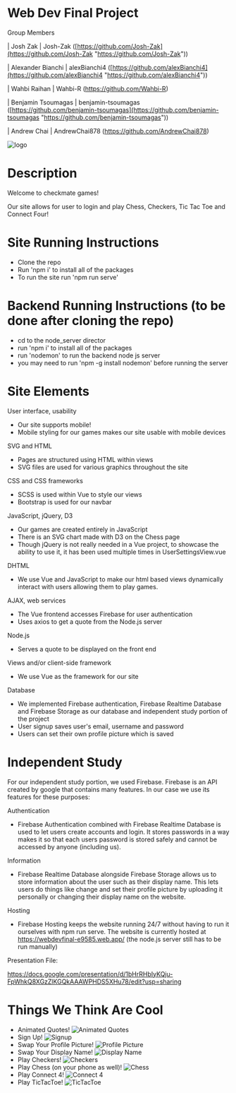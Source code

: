 
# Web Dev Final Project

Group Members

| Josh Zak | Josh-Zak ([https://github.com/Josh-Zak](https://github.com/Josh-Zak "https://github.com/Josh-Zak"))

| Alexander Bianchi | alexBianchi4 ([https://github.com/alexBianchi4](https://github.com/alexBianchi4 "https://github.com/alexBianchi4"))

| Wahbi Raihan | Wahbi-R (https://github.com/Wahbi-R)

| Benjamin Tsoumagas | benjamin-tsoumagas ([https://github.com/benjamin-tsoumagas](https://github.com/benjamin-tsoumagas "https://github.com/benjamin-tsoumagas"))

| Andrew Chai | AndrewChai878 (https://github.com/AndrewChai878)

![logo](https://github.com/AndrewChai878/WebDevFinal/blob/main/src/assets/branding/logo.svg)

# Description
Welcome to checkmate games!

Our site allows for user to login and play Chess, Checkers, Tic Tac Toe and Connect Four!

# Site Running Instructions
- Clone the repo
- Run 'npm i' to install all of the packages
- To run the site run 'npm run serve'

# Backend Running Instructions (to be done after cloning the repo)
- cd to the node_server director
- run 'npm i' to install all of the packages
- run 'nodemon' to run the backend node js server
- you may need to run 'npm -g install nodemon' before running the server

# Site Elements

User interface, usability
-   Our site supports mobile! 
-   Mobile styling for our games makes our site usable with mobile devices

SVG and HTML
-   Pages are structured using HTML within views
-   SVG files are used for various graphics throughout the site

CSS and CSS frameworks
-   SCSS is used within Vue to style our views
-   Bootstrap is used for our navbar

JavaScript, jQuery, D3
-   Our games are created entirely in JavaScript
-   There is an SVG chart made with D3 on the Chess page
-   Though jQuery is not really needed in a Vue project, to showcase the ability to use it, it has been used multiple times
    in UserSettingsView.vue

DHTML
-   We use Vue and JavaScript to make our html based views dynamically interact with users allowing them to play games.

AJAX, web services
-   The Vue frontend accesses Firebase for user authentication
-   Uses axios to get a quote from the Node.js server

Node.js
-   Serves a quote to be displayed on the front end

Views and/or client-side framework
-   We use Vue as the framework for our site

Database
-   We implemented Firebase authentication, Firebase Realtime Database and Firebase Storage as our database and independent study portion of the project
-   User signup saves user's email, username and password
-   Users can set their own profile picture which is saved

# Independent Study
For our independent study portion, we used Firebase. Firebase is an API created by google that contains many features. 
In our case we use its features for these purposes:

Authentication
-   Firebase Authentication combined with Firebase Realtime Database is used to let users create accounts and login.
    It stores passwords in a way makes it so that each users password is stored safely and cannot be accessed by anyone (including us).

Information
-   Firebase Realtime Database alongside Firebase Storage allows us to store information about the user such as their display name.
    This lets users do things like change and set their profile picture by uploading it personally or changing their display name on the website.   

Hosting
-   Firebase Hosting keeps the website running 24/7 without having to run it ourselves with npm run serve. The website is currently hosted at
    https://webdevfinal-e9585.web.app/
    (the node.js server still has to be run manually)
    
Presentation File: 

https://docs.google.com/presentation/d/1bHrRHbIyKQju-FpWhkQ8XGzZlKGQkAAAWPHDS5XHu78/edit?usp=sharing

# Things We Think Are Cool
-   Animated Quotes!
![Animated Quotes](https://github.com/AndrewChai878/WebDevFinal/blob/main/src/assets/gifs/animated_text.gif)
-   Sign Up!
![Signup](https://github.com/AndrewChai878/WebDevFinal/blob/main/src/assets/gifs/sign_in.gif)
-   Swap Your Profile Picture!
![Profile Picture](https://github.com/AndrewChai878/WebDevFinal/blob/main/src/assets/gifs/Swap_Profile_Picture.gif)
-   Swap Your Display Name!
![Display Name](https://github.com/AndrewChai878/WebDevFinal/blob/main/src/assets/gifs/display_name.gif)
-   Play Checkers!
![Checkers](https://github.com/AndrewChai878/WebDevFinal/blob/main/src/assets/gifs/checkers-win.gif)
-   Play Chess (on your phone as well)!
![Chess](https://github.com/AndrewChai878/WebDevFinal/blob/main/src/assets/gifs/chess_mobile.gif)
-   Play Connect 4!
![Connect 4](https://github.com/AndrewChai878/WebDevFinal/blob/main/src/assets/gifs/connect4_win.gif)
-   Play TicTacToe!
![TicTacToe](https://github.com/AndrewChai878/WebDevFinal/blob/main/src/assets/gifs/tic_tac_toe_win.gif)
